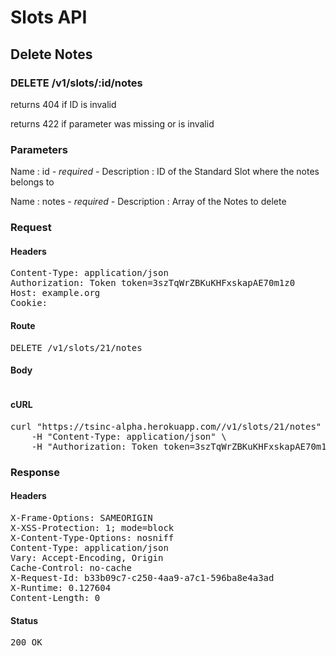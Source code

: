 # Slots API

## Delete Notes

### DELETE /v1/slots/:id/notes

returns 404 if ID is invalid

returns 422 if parameter was missing or is invalid

### Parameters

Name : id *- required -*
Description : ID of the Standard Slot where the notes belongs to

Name : notes *- required -*
Description : Array of the Notes to delete

### Request

#### Headers

<pre>Content-Type: application/json
Authorization: Token token=3szTqWrZBKuKHFxskapAE70m1z0
Host: example.org
Cookie: </pre>

#### Route

<pre>DELETE /v1/slots/21/notes</pre>

#### Body
```javascript

```


#### cURL

<pre class="request">curl &quot;https://tsinc-alpha.herokuapp.com//v1/slots/21/notes&quot; -d &#39;{&quot;notes&quot;:[{&quot;id&quot;:13},{&quot;id&quot;:12},{&quot;id&quot;:11}]}&#39; -X DELETE \
	-H &quot;Content-Type: application/json&quot; \
	-H &quot;Authorization: Token token=3szTqWrZBKuKHFxskapAE70m1z0&quot;</pre>

### Response

#### Headers

<pre>X-Frame-Options: SAMEORIGIN
X-XSS-Protection: 1; mode=block
X-Content-Type-Options: nosniff
Content-Type: application/json
Vary: Accept-Encoding, Origin
Cache-Control: no-cache
X-Request-Id: b33b09c7-c250-4aa9-a7c1-596ba8e4a3ad
X-Runtime: 0.127604
Content-Length: 0</pre>

#### Status

<pre>200 OK</pre>

